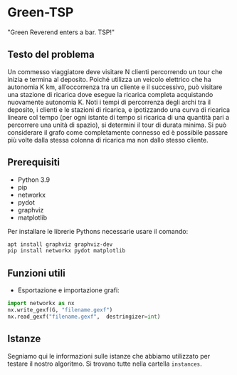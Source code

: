 # Green-TSP

"Green Reverend enters a bar. TSP!"

## Testo del problema

Un commesso viaggiatore deve visitare N clienti percorrendo un tour che inizia e termina al deposito. Poiché utilizza un veicolo elettrico che ha autonomia K km, all’occorrenza tra un cliente e il successivo, può visitare una stazione di ricarica dove esegue la ricarica completa acquistando nuovamente autonomia K. Noti i tempi di percorrenza degli archi tra il deposito, i clienti e le stazioni di ricarica, e ipotizzando una curva di ricarica lineare col tempo (per ogni istante di tempo si ricarica di una quantità pari a percorrere una unità di spazio), si determini il tour di durata minima. Si può considerare il grafo come completamente connesso ed è possibile passare più volte dalla stessa colonna di ricarica ma non dallo stesso cliente.

## Prerequisiti

- Python 3.9
- pip
- networkx
- pydot
- graphviz
- matplotlib

Per installare le librerie Pythons necessarie usare il comando:

```bash
apt install graphviz graphviz-dev
pip install networkx pydot matplotlib
```

## Funzioni utili

- Esportazione e importazione grafi:

```python
import networkx as nx
nx.write_gexf(G, "filename.gexf")
nx.read_gexf("filename.gexf",  destringizer=int)
```

## Istanze

Segniamo qui le informazioni sulle istanze che abbiamo utilizzato per testare il nostro algoritmo. Si trovano tutte nella cartella `instances`.
